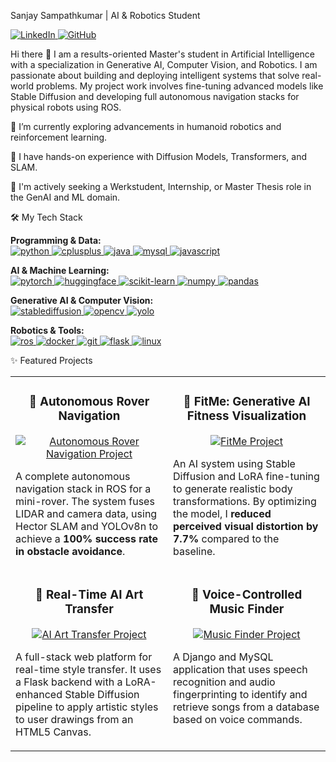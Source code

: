 Sanjay Sampathkumar | AI & Robotics Student
<p align="left">
<a href="https://www.google.com/search?q=https://www.linkedin.com/in/sanjay160302/" target="_blank">
<img src="https://www.google.com/search?q=https://img.shields.io/badge/LinkedIn-0077B5%3Fstyle%3Dfor-the-badge%26logo%3Dlinkedin%26logoColor%3Dwhite" alt="LinkedIn"/>
</a>
<a href="https://www.google.com/search?q=https://github.com/Hi1603" target="_blank">
<img src="https://www.google.com/search?q=https://img.shields.io/github/followers/Hi1603%3Flabel%3DFollow%26style%3Dsocial" alt="GitHub"/>
</a>
</p>

Hi there 👋
I am a results-oriented Master's student in Artificial Intelligence with a specialization in Generative AI, Computer Vision, and Robotics. I am passionate about building and deploying intelligent systems that solve real-world problems. My project work involves fine-tuning advanced models like Stable Diffusion and developing full autonomous navigation stacks for physical robots using ROS.

🤖 I’m currently exploring advancements in humanoid robotics and reinforcement learning.

🧠 I have hands-on experience with Diffusion Models, Transformers, and SLAM.

🚀 I'm actively seeking a Werkstudent, Internship, or Master Thesis role in the GenAI and ML domain.

🛠️ My Tech Stack
<p align="left">
<strong>Programming & Data:</strong><br>
<a href="https://www.python.org" target="_blank" rel="noreferrer"> <img src="https://www.google.com/search?q=https://img.shields.io/badge/Python-3776AB%3Fstyle%3Dfor-the-badge%26logo%3Dpython%26logoColor%3Dwhite" alt="python"/> </a>
<a href="https://isocpp.org/" target="_blank" rel="noreferrer"> <img src="https://www.google.com/search?q=https://img.shields.io/badge/C%2B%2B-00599C%3Fstyle%3Dfor-the-badge%26logo%3Dcplusplus%26logoColor%3Dwhite" alt="cplusplus"/> </a>
<a href="https://www.java.com" target="_blank" rel="noreferrer"> <img src="https://img.shields.io/badge/Java-ED8B00?style=for-the-badge&logo=openjdk&logoColor=white" alt="java"/> </a>
<a href="https://www.mysql.com/" target="_blank" rel="noreferrer"> <img src="https://img.shields.io/badge/MySQL-4479A1?style=for-the-badge&logo=mysql&logoColor=white" alt="mysql"/> </a>
<a href="https://developer.mozilla.org/en-US/docs/Web/JavaScript" target="_blank" rel="noreferrer"> <img src="https://www.google.com/search?q=https://img.shields.io/badge/JavaScript-F7DF1E%3Fstyle%3Dfor-the-badge%26logo%3Djavascript%26logoColor%3Dblack" alt="javascript"/> </a>
</p>

<p align="left">
<strong>AI & Machine Learning:</strong><br>
<a href="https://pytorch.org/" target="_blank" rel="noreferrer"> <img src="https://img.shields.io/badge/PyTorch-EE4C2C?style=for-the-badge&logo=pytorch&logoColor=white" alt="pytorch"/> </a>
<a href="https://huggingface.co/docs/transformers/index" target="_blank" rel="noreferrer"> <img src="https://www.google.com/search?q=https://img.shields.io/badge/Transformers-FFD61E%3Fstyle%3Dfor-the-badge%26logo%3Dhuggingface%26logoColor%3Dblack" alt="huggingface"/> </a>
<a href="https://scikit-learn.org/" target="_blank" rel="noreferrer"> <img src="https://www.google.com/search?q=https://img.shields.io/badge/scikit_learn-F7931E%3Fstyle%3Dfor-the-badge%26logo%3Dscikit-learn%26logoColor%3Dwhite" alt="scikit-learn"/> </a>
<a href="https://numpy.org/" target="_blank" rel="noreferrer"> <img src="https://www.google.com/search?q=https://img.shields.io/badge/NumPy-013243%3Fstyle%3Dfor-the-badge%26logo%3Dnumpy%26logoColor%3Dwhite" alt="numpy"/> </a>
<a href="https://pandas.pydata.org/" target="_blank" rel="noreferrer"> <img src="https://www.google.com/search?q=https://img.shields.io/badge/Pandas-150458%3Fstyle%3Dfor-the-badge%26logo%3Dpandas%26logoColor%3Dwhite" alt="pandas"/> </a>
</p>

<p align="left">
<strong>Generative AI & Computer Vision:</strong><br>
<a href="https://stability.ai/" target="_blank" rel="noreferrer"> <img src="https://www.google.com/search?q=https://img.shields.io/badge/Stable_Diffusion-595959%3Fstyle%3Dfor-the-badge%26logo%3Dstabilityai%26logoColor%3Dwhite" alt="stablediffusion"/> </a>
<a href="https://opencv.org/" target="_blank" rel="noreferrer"> <img src="https://www.google.com/search?q=https://img.shields.io/badge/OpenCV-5C3EE8%3Fstyle%3Dfor-the-badge%26logo%3Dopencv%26logoColor%3Dwhite" alt="opencv"/> </a>
<a href="https://github.com/ultralytics/yolov5" target="_blank" rel="noreferrer"> <img src="https://www.google.com/search?q=https://img.shields.io/badge/YOLOv8-000000%3Fstyle%3Dfor-the-badge" alt="yolo"/> </a>
</p>

<p align="left">
<strong>Robotics & Tools:</strong><br>
<a href="http://wiki.ros.org/" target="_blank" rel="noreferrer"> <img src="https://www.google.com/search?q=https://img.shields.io/badge/ROS-22314E%3Fstyle%3Dfor-the-badge%26logo%3Dros%26logoColor%3Dwhite" alt="ros"/> </a>
<a href="https://www.docker.com/" target="_blank" rel="noreferrer"> <img src="https://www.google.com/search?q=https://img.shields.io/badge/Docker-2496ED%3Fstyle%3Dfor-the-badge%26logo%3Ddocker%26logoColor%3Dwhite" alt="docker"/> </a>
<a href="https://git-scm.com/" target="_blank" rel="noreferrer"> <img src="https://www.google.com/search?q=https://img.shields.io/badge/GIT-E44C30%3Fstyle%3Dfor-the-badge%26logo%3Dgit%26logoColor%3Dwhite" alt="git"/> </a>
<a href="https://flask.palletsprojects.com/" target="_blank" rel="noreferrer"> <img src="https://www.google.com/search?q=https://img.shields.io/badge/Flask-000000%3Fstyle%3Dfor-the-badge%26logo%3Dflask%26logoColor%3Dwhite" alt="flask"/> </a>
<a href="https://www.linux.org/" target="_blank" rel="noreferrer"> <img src="https://img.shields.io/badge/Linux-FCC624?style=for-the-badge&logo=linux&logoColor=black" alt="linux"/> </a>
</p>

✨ Featured Projects
<table>
<tr>
<td width="50%" valign="top">
<h3 align="center">🤖 Autonomous Rover Navigation</h3>
<div align="center">
<a href="https://www.google.com/search?q=https://github.com/Hi1603/Autonomous-Rover-Navigation" target="_blank">
<!-- IMPORTANT: Create a GIF of your rover navigating in RViz/Gazebo and replace the placeholder -->
<img src="https://www.google.com/search?q=https://placehold.co/400x250/333/fff%3Ftext%3DRover%2BNavigation%2BGIF" alt="Autonomous Rover Navigation Project"/>
</a>
<br />
<p align="left">
A complete autonomous navigation stack in ROS for a mini-rover. The system fuses LIDAR and camera data, using Hector SLAM and YOLOv8n to achieve a <strong>100% success rate in obstacle avoidance</strong>.
</p>
</div>
</td>
<td width="50%" valign="top">
<h3 align="center">💪 FitMe: Generative AI Fitness Visualization</h3>
<div align="center">
<a href="https://www.google.com/search?q=https://github.com/Hi1603/FitMe-Generative-AI" target="_blank">
<!-- IMPORTANT: Create a GIF showing a before/after image transformation and replace the placeholder -->
<img src="https://www.google.com/search?q=https://placehold.co/400x250/333/fff%3Ftext%3DFitMe%2BDemo%2BGIF" alt="FitMe Project"/>
</a>
<br />
<p align="left">
An AI system using Stable Diffusion and LoRA fine-tuning to generate realistic body transformations. By optimizing the model, I <strong>reduced perceived visual distortion by 7.7%</strong> compared to the baseline.
</p>
</div>
</td>
</tr>
<tr>
<td width="50%" valign="top">
<h3 align="center">🎨 Real-Time AI Art Transfer</h3>
<div align="center">
<a href="https://www.google.com/search?q=https://github.com/Hi1603/AI-Art-Transfer" target="_blank">
<!-- IMPORTANT: Create a GIF showing your art transfer application in action and replace the placeholder -->
<img src="https://www.google.com/search?q=https://placehold.co/400x250/333/fff%3Ftext%3DArt%2BTransfer%2BGIF" alt="AI Art Transfer Project"/>
</a>
<br />
<p align="left">
A full-stack web platform for real-time style transfer. It uses a Flask backend with a LoRA-enhanced Stable Diffusion pipeline to apply artistic styles to user drawings from an HTML5 Canvas.
</p>
</div>
</td>
<td width="50%" valign="top">
<h3 align="center">🎵 Voice-Controlled Music Finder</h3>
<div align="center">
<a href="https://www.google.com/search?q=https://github.com/Hi1603/Voice-Music-Finder" target="_blank">
<!-- IMPORTANT: Create a GIF of your music finder app working and replace the placeholder -->
<img src="https://www.google.com/search?q=https://placehold.co/400x250/333/fff%3Ftext%3DMusic%2BFinder%2BGIF" alt="Music Finder Project"/>
</a>
<br />
<p align="left">
A Django and MySQL application that uses speech recognition and audio fingerprinting to identify and retrieve songs from a database based on voice commands.
</p>
</div>
</td>
</tr>
</table>
